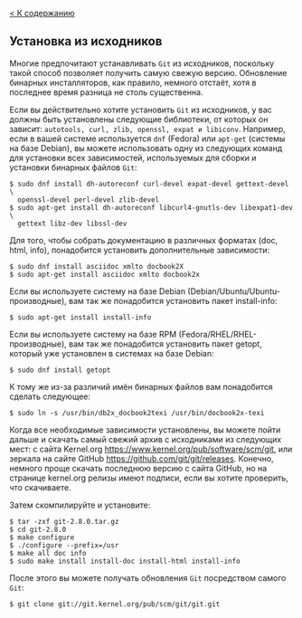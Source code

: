 [< К содержанию](./README.md)

## Установка из исходников



Многие предпочитают устанавливать `Git` из исходников, поскольку такой способ позволяет получить самую свежую версию. Обновление бинарных инсталляторов, как правило, немного отстаёт, хотя в последнее время разница не столь существенна.

Если вы действительно хотите установить `Git` из исходников, у вас должны быть установлены следующие библиотеки, от которых он зависит: `autotools, curl, zlib, openssl, expat и libiconv`. Например, если в вашей системе используется `dnf` (Fedora) или `apt-get` (системы на базе Debian), вы можете использовать одну из следующих команд для установки всех зависимостей, используемых для сборки и установки бинарных файлов `Git`:
```
$ sudo dnf install dh-autoreconf curl-devel expat-devel gettext-devel \
  openssl-devel perl-devel zlib-devel
$ sudo apt-get install dh-autoreconf libcurl4-gnutls-dev libexpat1-dev \
  gettext libz-dev libssl-dev
```
Для того, чтобы собрать документацию в различных форматах (doc, html, info), понадобится установить дополнительные зависимости:
```
$ sudo dnf install asciidoc xmlto docbook2X
$ sudo apt-get install asciidoc xmlto docbook2x
```
Если вы используете систему на базе Debian (Debian/Ubuntu/Ubuntu-производные), вам так же понадобится установить пакет install-info:
```
$ sudo apt-get install install-info
```
Если вы используете систему на базе RPM (Fedora/RHEL/RHEL-производные), вам так же понадобится установить пакет getopt, который уже установлен в системах на базе Debian:
```
$ sudo dnf install getopt
```
К тому же из-за различий имён бинарных файлов вам понадобится сделать следующее:
```
$ sudo ln -s /usr/bin/db2x_docbook2texi /usr/bin/docbook2x-texi
```
Когда все необходимые зависимости установлены, вы можете пойти дальше и скачать самый свежий архив с исходниками из следующих мест: с сайта Kernel.org https://www.kernel.org/pub/software/scm/git, или зеркала на сайте GitHub https://github.com/git/git/releases. Конечно, немного проще скачать последнюю версию с сайта GitHub, но на странице kernel.org релизы имеют подписи, если вы хотите проверить, что скачиваете.

Затем скомпилируйте и установите:
```
$ tar -zxf git-2.8.0.tar.gz
$ cd git-2.8.0
$ make configure
$ ./configure --prefix=/usr
$ make all doc info
$ sudo make install install-doc install-html install-info
```
После этого вы можете получать обновления `Git` посредством самого `Git`:
```
$ git clone git://git.kernel.org/pub/scm/git/git.git
```